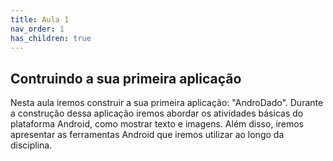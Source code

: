 ```yaml
---
title: Aula 1
nav_order: 1
has_children: true
---
```


## Contruindo a sua primeira aplicação

Nesta aula iremos construir a sua primeira aplicação: "AndroDado". Durante a construção dessa aplicação
iremos abordar os atividades básicas do plataforma Android, como mostrar texto e imagens.
Além disso, iremos apresentar as ferramentas Android que iremos utilizar ao longo da disciplina.
